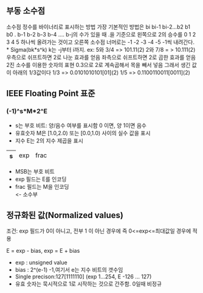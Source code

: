 <h2>부동 소수점</h2>
<p>소수점 정수를 바이너리로 표시하는 방법 가장 기본적인 방법은 
		bi bi-1 bi-2...b2 b1 b0 . b-1 b-2 b-3 b-4 .... b-j의 수가 있을 때
		.을 기준으로 왼쪽으로 2의 승수를 0 1 2 3 4 5 하나씩 올려가는 것이고 오른쪽 소수점 너머로는 -1 -2 -3 -4 -5 -1씩 내려간다.
		* Sigma(bk*s^k) k는 -j부터 i까지.
		ex: 5와 3/4 => 101.11(2)
			2와 7/8 = > 10.111(2)
			우측으로 쉬프트하면 2로 나눈 효과를 얻음
			좌측으로 쉬프트하면 2로 곱한 효과를 얻음
	2진 소수를 이용한 숫자의 표현
	0.3으로 2로 계속곱해서 목을 빼서 넣음 그래서 생긴 값이 아래의 1/3값이다
	1/3 => 0.0101010101[01](2)
	1/5 => 0.1100110011[0011](2)			
</p>


<h2>IEEE Floating Point 표준</h2>
<h3>(-1)^s*M*2^E</h3>
<ul>
	<li>s는 부호 비트: 양/음수 여부를 표시함 0 이면, 양 1이면 음수</li>
	<li>유효숫자 M은 [1.0,2.0) 또는 [0.0,1.0) 사이의 실수 값을 표시</li>
	<li>지수 E는 2의 지수 제곱을 표시</li>
</ul>
<table>
	<thead>
		<tr>
			<th> s </th>
			<td>    exp    </td>
			<td>        frac        </td>
		</tr>
	</thead>
</table>

<ul>
	<li>MSB는 부호 비트</li>
	<li>exp 필드는 E를 인코딩</li>
	<li>frac 필드는 M을 인코딩</li> <- 소수부
</ul>

<h2>정규화된 값(Normalized values)</h2>
<p>조건: exp 필드가 0이 아니고, 전부 1 이 아닌 경우에 즉 0<=exp<=최대값일 경우에 적용</p>
<p>E = exp - bias, exp = E + bias</p>
<ul>
	<li>exp : unsigned value</li>
	<li>bias : 2^(e-1) -1,여기서 e는 지수 비트의 갯수임</li>
	<li>Single precison:127[1111110] (exp 1...254, E -126 ... 127)</li>
	<li>유효 숫자는 묵시적으로 1로 시작하는 것으로 간주함. 0일때 비정규</li>
</ul>
